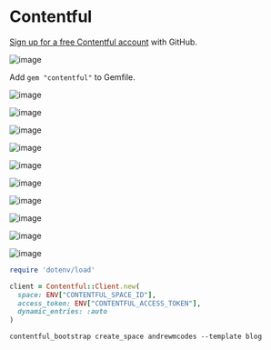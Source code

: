 # Contentful

[Sign up for a free Contentful account](https://www.contentful.com/sign-up/) with GitHub.

![image](https://github.com/andrewmcodes/notes-wiki/raw/master/images/Tue_Mar_09_2021_1615269268801.png)

Add `gem "contentful"` to Gemfile.

![image](https://github.com/andrewmcodes/notes-wiki/raw/master/images/Tue_Mar_09_2021_1615269414573.png)

![image](https://github.com/andrewmcodes/notes-wiki/raw/master/images/Tue_Mar_09_2021_1615269560180.png)

![image](https://github.com/andrewmcodes/notes-wiki/raw/master/images/Tue_Mar_09_2021_1615269599810.png)

![image](https://github.com/andrewmcodes/notes-wiki/raw/master/images/Tue_Mar_09_2021_1615269618507.png)

![image](https://github.com/andrewmcodes/notes-wiki/raw/master/images/Tue_Mar_09_2021_1615269633762.png)

![image](https://github.com/andrewmcodes/notes-wiki/raw/master/images/Tue_Mar_09_2021_1615269655084.png)

![image](https://github.com/andrewmcodes/notes-wiki/raw/master/images/Tue_Mar_09_2021_1615269671842.png)

![image](https://github.com/andrewmcodes/notes-wiki/raw/master/images/Tue_Mar_09_2021_1615269687051.png)

![image](https://github.com/andrewmcodes/notes-wiki/raw/master/images/Tue_Mar_09_2021_1615269782177.png)

![image](https://github.com/andrewmcodes/notes-wiki/raw/master/images/Tue_Mar_09_2021_1615269975813.png)

```ruby
require 'dotenv/load'

client = Contentful::Client.new(
  space: ENV["CONTENTFUL_SPACE_ID"],
  access_token: ENV["CONTENTFUL_ACCESS_TOKEN"],
  dynamic_entries: :auto
)
```

```
contentful_bootstrap create_space andrewmcodes --template blog
```
